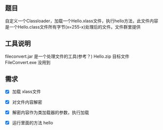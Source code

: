 ## 题目

自定义一个Classloader，加载一个Hello.xlass文件，执行hello方法，此文件内容是一个Hello.class文件所有字节(x=255-x)处理后的文件。文件群里提供

## 工具说明

fileconvert.jar 是一个处理文件的工具(参考？)
Hello.zip 目标文件
FileConvert.exe 没用到

## 需求

-[x] 加载 xlass文件
-[x] 对文件内容解密
-[x] 解密内容作为类加载器的参数，执行加载
-[x] 运行里面的方法 hello

